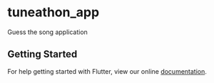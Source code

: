 # tuneathon_app

Guess the song application

## Getting Started

For help getting started with Flutter, view our online
[documentation](https://flutter.io/).
